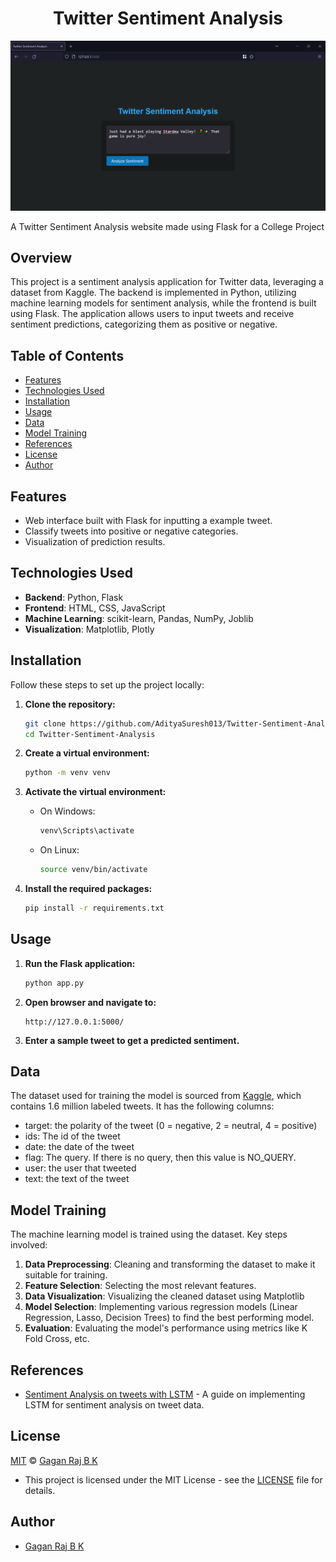 
<h1><center>Twitter Sentiment Analysis</h1>

![frame_firefox_mac_dark (1)](https://raw.githubusercontent.com/AdityaSuresh013/Twitter-Sentiment-Analysis/main/Images/twittersentiment.PNG)

A Twitter Sentiment Analysis website made using Flask for a College Project

## Overview

This project is a sentiment analysis application for Twitter data, leveraging a dataset from Kaggle. The backend is implemented in Python, utilizing machine learning models for sentiment analysis, while the frontend is built using Flask. The application allows users to input tweets and receive sentiment predictions, categorizing them as positive or negative.

## Table of Contents

- [Features](#features)
- [Technologies Used](#technologies-used)
- [Installation](#installation)
- [Usage](#usage)
- [Data](#data)
- [Model Training](#model-training)
- [References](#references)
- [License](#license)
- [Author](#author)

## Features

- Web interface built with Flask for inputting a example tweet.
- Classify tweets into positive or negative categories.
- Visualization of prediction results.

## Technologies Used

- **Backend**: Python, Flask
- **Frontend**: HTML, CSS, JavaScript
- **Machine Learning**: scikit-learn, Pandas, NumPy, Joblib
- **Visualization**: Matplotlib, Plotly

## Installation

Follow these steps to set up the project locally:

1. **Clone the repository:**

   ```bash
   git clone https://github.com/AdityaSuresh013/Twitter-Sentiment-Analysis.git
   cd Twitter-Sentiment-Analysis
   ```

2. **Create a virtual environment:**

   ```bash
   python -m venv venv
   ```

3. **Activate the virtual environment:**

   - On Windows:

     ```bash
     venv\Scripts\activate
     ```

   - On Linux:

     ```bash
     source venv/bin/activate
     ```

4. **Install the required packages:**

   ```bash
   pip install -r requirements.txt
   ```

## Usage

1. **Run the Flask application:**

   ```bash
   python app.py
   ```

2. **Open browser and navigate to:**

   ```
   http://127.0.0.1:5000/
   ```

3. **Enter a sample tweet to get a predicted sentiment.**

## Data

The dataset used for training the model is sourced from [Kaggle]([https://www.kaggle.com/amitabhajoy/bengaluru-house-price-data](https://www.kaggle.com/datasets/kazanova/sentiment140)), which contains 1.6 million labeled tweets. It has the following columns:

- target: the polarity of the tweet (0 = negative, 2 = neutral, 4 = positive)
- ids: The id of the tweet
- date: the date of the tweet
- flag: The query. If there is no query, then this value is NO_QUERY.
- user: the user that tweeted
- text: the text of the tweet

## Model Training

The machine learning model is trained using the dataset. Key steps involved:

1. **Data Preprocessing**: Cleaning and transforming the dataset to make it suitable for training.
2. **Feature Selection**: Selecting the most relevant features.
3. **Data Visualization**: Visualizing the cleaned dataset using Matplotlib
4. **Model Selection**: Implementing various regression models (Linear Regression, Lasso, Decision Trees) to find the best performing model.
5. **Evaluation**: Evaluating the model's performance using metrics like K Fold Cross, etc.

##  References

- [Sentiment Analysis on tweets with LSTM](https://www.analyticsvidhya.com/blog/2021/12/sentiment-analysis-on-tweets-with-lstm-for-beginners/) - A guide on implementing LSTM for sentiment analysis on tweet data.

##  License

[MIT](https://choosealicense.com/licenses/mit/) © [Gagan Raj B K](https://github.com/AdityaSuresh013)
- This project is licensed under the MIT License - see the [LICENSE](LICENSE) file for details.

## Author

- [Gagan Raj B K](https://github.com/AmbitMaharana)

